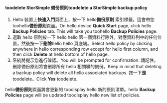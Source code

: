 
<!--author=SharS last changed: 11/06/15-->

#### <a name="toodelete-a-storsimple-backup-policy"></a><span data-ttu-id="56115-101">toodelete StorSimple 備份原則</span><span class="sxs-lookup"><span data-stu-id="56115-101">toodelete a StorSimple backup policy</span></span>
1. <span data-ttu-id="56115-102">Hello 裝置上**快速入門**頁面上，按一下 hello**備份原則** 索引標籤。這會帶您 toohello**備份原則**頁面。</span><span class="sxs-lookup"><span data-stu-id="56115-102">On hello device **Quick Start** page, click hello **Backup Policies** tab. This will take you toohello **Backup Policies** page.</span></span>
2. <span data-ttu-id="56115-103">選取 hello 原則按一下 hello hello 第一個資料行除外，對應資料列中的任何位置，然後按一下**刪除**hello hello 頁底端。</span><span class="sxs-lookup"><span data-stu-id="56115-103">Select hello policy by clicking anywhere in hello corresponding row except for hello first column, and then click **Delete** at hello bottom of hello page.</span></span>
3. <span data-ttu-id="56115-104">系統將提示您進行確認。</span><span class="sxs-lookup"><span data-stu-id="56115-104">You will be prompted for confirmation.</span></span> <span data-ttu-id="56115-105">請記住，刪除備份原則將會刪除所有 hello 相關聯的備份。</span><span class="sxs-lookup"><span data-stu-id="56115-105">Keep in mind that deleting a backup policy will delete all hello associated backups.</span></span> <span data-ttu-id="56115-106">按一下**是**toodelete。</span><span class="sxs-lookup"><span data-stu-id="56115-106">Click **Yes** toodelete.</span></span>

<span data-ttu-id="56115-107">hello**備份原則**頁面將會更新的 toodisplay hello 新的原則清單。</span><span class="sxs-lookup"><span data-stu-id="56115-107">hello **Backup Policies** page will be updated toodisplay hello new list of policies.</span></span>

